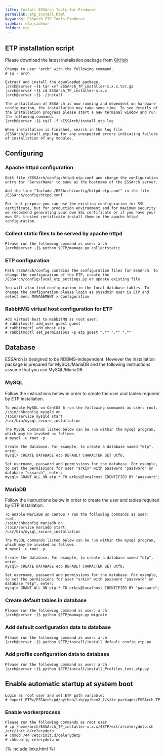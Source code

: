 ```yaml
---
title: Install ESSArch Tools for Producer
permalink: etp_install.html
keywords: ESSArch ETP Tools Producer
sidebar: etp_sidebar
folder: etp
---
```


## ETP installation script

Please download the latest installation package from  [GitHub](https://github.com/ESSolutions/ESSArch_Tools_Producer/releases/latest)

    Change to user "arch" with the following command.
    # su - arch

    Extract and install the downloaded package.
    [arch@server ~]$ tar xvf ESSArch_TP_installer-x.x.x.tar.gz
    [arch@server ~]$ cd ESSArch_TP_installer-x.x.x
    [arch@server ~]$ ./install

    The installation of ESSArch is now running and dependent on hardware configuration, the installation may take some time. To see details of the installation progress please start a new terminal window and run the following command.
    [arch@server ~]$ tail -f /ESSArch/install_etp.log

    When installation is finished, search in the log file /ESSArch/install_etp.log for any unexpected errors indicating failure of installation of any modules.

## Configuring

### Apache httpd configuration

    Edit file /ESSArch/config/httpd-etp.conf and change the configuration entry for "ServerName" to same as the hostname of the ESSArch server.

    Add the line "Include /ESSArch/config/httpd-etp.conf" in the file /ESSArch/config/httpd.conf

    For test purpose you can use the existing configuration for SSL certificate, but for production environment and for maximum security we recommend generating your own SSL certificate or if you have your own SSL trusted certificate install them in the apache httpd configuration.

### Collect static files to be served by apache httpd

    Please run the following command as user: arch
    [arch@server ~]$ python $ETP/manage.py collectstatic

### ETP configuration

    Path /ESSArch/config contains the configuration files for ESSArch. To change the configuration of the ETP, create the /ESSArch/config/local_etp_settings.py or update existing file.

    You will also find configuration in the local database tables. To change the configuration please login as sysadmin user is ETP and select menu MANAGEMENT > Configuration

### RabbitMQ virtual host configuration for ETP

    Add virtual host to RabbitMQ as root user:
    # rabbitmqctl add_user guest guest
    # rabbitmqctl add_vhost etp
    # rabbitmqctl set_permissions -p etp guest ".*" ".*" ".*"

## Database

ESSArch is designed to be RDBMS-independent. However the installation package is prepared for MySQL/MariaDB and the following instructions assume that you use MySQL/MariaDB.

### MySQL

Follow the instructions below in order to create the user and tables required by ETP installation.

    To enable MySQL on CentOS 6 run the following commands as user: root.
    /sbin/chkconfig mysqld on
    /sbin/service mysqld start  
    /usr/bin/mysql_secure_installation

    The MySQL commands listed below can be run within the mysql program, which may be invoked as follows.
    # mysql -u root -p

    Create the database. For example, to create a database named "etp", enter.
    mysql> CREATE DATABASE etp DEFAULT CHARACTER SET utf8;

    Set username, password and permissions for the database. For example, to set the permissions for user "arkiv" with password "password" on database "essarch", enter:
    mysql> GRANT ALL ON etp.* TO arkiv@localhost IDENTIFIED BY 'password';

### MariaDB

Follow the instructions below in order to create the user and tables required by ETP installation.

    To enable MariaDB on CentOS 7 run the following commands as user: root.
    /sbin/chkconfig mariadb on
    /sbin/service mariadb start
    /usr/bin/mysql_secure_installation

    The MySQL commands listed below can be run within the mysql program, which may be invoked as follows.
    # mysql -u root -p

    Create the database. For example, to create a database named "etp", enter.
    mysql> CREATE DATABASE etp DEFAULT CHARACTER SET utf8;

    Set username, password and permissions for the database. For example, to set the permissions for user "arkiv" with password "password" on database "etp", enter:
    mysql> GRANT ALL ON etp.* TO arkiv@localhost IDENTIFIED BY 'password';

### Create default tables in database

    Please run the following command as user: arch
    [arch@server ~]$ python $ETP/manage.py migrate

### Add default configuration data to database

    Please run the following command as user: arch
    [arch@server ~]$ python $ETP/install/install_default_config_etp.py

### Add profile configuration data to database

    Please run the following command as user: arch
    [arch@server ~]$ python $ETP/install/install_Profiles_test_etp.py

## Enable automatic startup at system boot

    Login as root user and set ETP path variable:
    # export ETP=/ESSArch/pd/python/lib/python2.7/site-packages/ESSArch_TP

### Enable workerprocess

    Please run the following commands as root user.
    # cp /home/arch/ESSArch_TP_installer-x.x.x/$ETP/extra/celerydetp.sh /etc/init.d/celerydetp
    # chmod 744 /etc/init.d/celerydetp
    # chkconfig celerydetp on

{% include links.html %}
